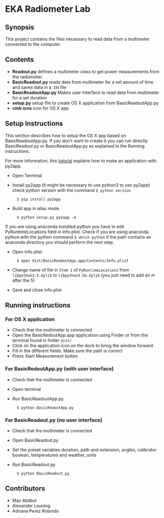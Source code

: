 # EKA Radiometer Lab

## Synopsis
This project contains the files necessary to read data from a multimeter connected to the computer. 

## Contents
- **Readout.py** defines a multimeter class to get power measurements from the radiometer.
- **BasicReadout.py** reads data from multimeter for a set amount of time and saves data in a .txt file
- **BasicReadoutApp.py** Makes user interface to read data from multimeter for a set duration
- **setup.py** setup file to create OS X application from BasicReadoutApp.py
- **cmb.icns** icon for OS X app

## Setup Instructions
This section describes how to setup the OS X app based on BasicReadoutApp.py. If you don't want to create it you can run directly BasicReadout.py or BasicReadoutApp.py as explained in the Running instructions. 

For more information, this [tutorial](https://www.metachris.com/2015/11/create-standalone-mac-os-x-applications-with-python-and-py2app/) explains how to make an application with py2app.

- Open Terminal
- Install py2app (it might be necessary to use python3 to use py2app) check python version with the command `$ python version`

        $ pip install py2app
- Build app in alias mode

        $ python setup.py py2app -A

 If you are using anaconda installed python you have to edit PyRuntimeLocations field in Info.plist. Check if you are using anaconda python with the python command `$ which python` if the path contains an anaconda directory you should perform the next step. 
- Open Info.plist

        $ open dist/BasicReadoutApp.app/Contents/Info.plist
        
- Change name of file in `Item 1` of `PyRuntimeLocations` from `libpython3.5.dylib` to `libpython3.5m.dylib` (you just need to add an m after the 5)
- Save and close Info.plist

## Running instructions

### For OS X application

- Check that the multimeter is connected
- Open the BasicRedoutApp.app application using Finder or from the terminal found in folder `dist/`
- Click on the application icon on the dock to bring the window forward
- Fill in the different fields. Make sure the path is correct
- Press Start Measurement button

### For BasicRedoutApp.py (with user interface)

- Check that the multimeter is connected
- Open terminal 
- Run BasicReadoutApp.py

        $ python BasicReaoutApp.py

### For BasicReadout.py (no user interface)

- Check that the multimeter is connected
- Open BasicReadout.py 
- Set the preset variables duration, path and extension, angles, calibrator boolean, temperatures and weather, units 
- Run BasicReadout.py
        
        $ python BasicReadout.py

## Contributors

- Max Abitbol
- Alexander Leuning
- Adriana Perez Rotondo